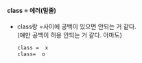 #### class =  에러(밑줄)
- class랑 =사이에 공백이 있으면 안되는 거 같다.  
  (얘만 공백이 허용 안되는 거 같다. 아마도)
  ```html
  class =  x  
  class=  o
  ```
